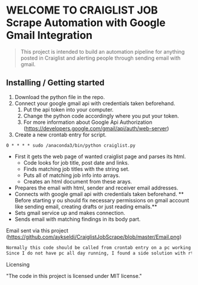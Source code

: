 # WELCOME TO CRAIGLIST JOB Scrape Automation with Google Gmail Integration

> This project is intended to build an automation pipeline for anything posted in Craiglist and alerting people through sending email with gmail. 

## Installing / Getting started

1. Download the python file in the repo. 
1. Connect your google gmail api with credentials taken beforehand.
   1. Put the api token into your computer.
   1. Change the python code accordingly where you put your token.
   1. For more information about Google Api Authorization (https://developers.google.com/gmail/api/auth/web-server)
1. Create a new crontab entry for script.
  

```shell
0 * * * * sudo /anaconda3/bin/python craiglist.py
```

* First it gets the web page of wanted craiglist page and parses its html. 
	* Code looks for job title, post date and links.
	* Finds matching job titles with the string set. 
	* Puts all of matching job info into arrays. 
	* Creates an html document from these arays. 
* Prepares the email with html, sender and receiver email addresses. 
* Connects with google gmail api with credentials taken beforehand. 
** Before starting y ou should fix necessary permissions on gmail account like sending email, creating drafts or just reading emails.**
*  Sets gmail service up and makes connection.
* Sends email with matching findings in its body part. 

 Email sent via this project (https://github.com/aykseldi/CraiglistJobScrape/blob/master/Email.png)

```bash
Normally this code should be called from crontab entry on a pc working all the day. 
Since I do not have pc all day running, I found a side solution with rtcwake package which comes with most linux distributions. RTCWAKE  makes a system sleep state until specified wakeup time, so I will make a hourly crontab entry which runs the python code then invokes rtcwake for to sleep 1 hour. This circular process goes on all through day or you can fix it to just work on nights.
```

Licensing

"The code in this project is licensed under MIT license."
